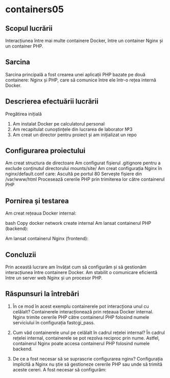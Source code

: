 # containers05

## Scopul lucrării
Interacțiunea între mai multe containere Docker, între un container Nginx și un container PHP.

## Sarcina
Sarcina principală a fost crearea unei aplicații PHP bazate pe două containere: Nginx și PHP, care să comunice între ele într-o rețea internă Docker.

## Descrierea efectuării lucrării
Pregătirea inițială
1. Am instalat Docker pe calculatorul personal
2. Am recapitulat cunoștințele din lucrarea de laborator №3
3. Am creat un director pentru proiect și am inițializat un repo

## Configurarea proiectului
Am creat structura de directoare
Am configurat fișierul .gitignore pentru a exclude conținutul directorului mounts/site/
Am creat configurația Nginx în nginx/default.conf care:
Ascultă pe portul 80
Servește fișiere din /var/www/html
Procesează cererile PHP prin trimiterea lor către containerul PHP

## Pornirea și testarea
Am creat rețeaua Docker internal:

bash
Copy
docker network create internal
Am lansat containerul PHP (backend):

Am lansat containerul Nginx (frontend):

## Concluzii
Prin această lucrare am învățat cum să configurăm și să gestionăm interacțiunea între containere Docker. Am stabilit o comunicare eficientă între un server web Nginx și un procesor PHP.

## Răspunsuri la întrebări
1. În ce mod în acest exemplu containerele pot interacționa unul cu celălalt?
Containerele interacționează prin rețeaua Docker internal. Nginx trimite cererile PHP către containerul PHP folosind numele serviciului în configurația fastcgi_pass.

2. Cum văd containerele unul pe celălalt în cadrul rețelei internal?
În cadrul rețelei internal, containerele se pot rezolva reciproc prin nume. Astfel, containerul Nginx poate accesa containerul PHP folosind numele backend.

3. De ce a fost necesar să se suprascrie configurarea nginx?
Configurația implicită a Nginx nu știe să gestioneze cererile PHP sau unde să trimită aceste cereri. A fost necesar să configurăm:
